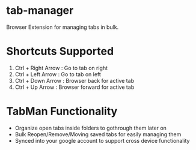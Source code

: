 # tab-manager
Browser Extension for managing tabs in bulk. 


# Shortcuts Supported
1. Ctrl + Right Arrow : Go to tab on right
2. Ctrl + Left  Arrow : Go to tab on left
3. Ctrl + Down  Arrow : Browser back for active tab
4. Ctrl + Up    Arrow : Browser forward for active tab

# TabMan Functionality
- Organize open tabs inside folders to gothrough them later on
- Bulk Reopen/Remove/Moving saved tabs for easily managing them
- Synced into your google account to support cross device functionality
